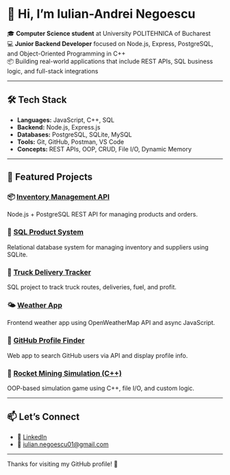 # 👋 Hi, I’m Iulian-Andrei Negoescu

🎓 **Computer Science student** at University POLITEHNICA of Bucharest  
💻 **Junior Backend Developer** focused on Node.js, Express, PostgreSQL, and Object-Oriented Programming in C++  
📦 Building real-world applications that include REST APIs, SQL business logic, and full-stack integrations  

---

## 🛠️ Tech Stack
- **Languages:** JavaScript, C++, SQL
- **Backend:** Node.js, Express.js
- **Databases:** PostgreSQL, SQLite, MySQL
- **Tools:** Git, GitHub, Postman, VS Code
- **Concepts:** REST APIs, OOP, CRUD, File I/O, Dynamic Memory

---

## 🚀 Featured Projects

### 📦 [Inventory Management API](https://github.com/IuliNegoescu/inventory-management-api)  
Node.js + PostgreSQL REST API for managing products and orders.

### 🧾 [SQL Product System](https://github.com/IuliNegoescu/SQL_Project2)  
Relational database system for managing inventory and suppliers using SQLite.

### 🚚 [Truck Delivery Tracker](https://github.com/IuliNegoescu/Project1_SQL)  
SQL project to track truck routes, deliveries, fuel, and profit.

### 🌤️ [Weather App](https://github.com/IuliNegoescu/weather-app)  
Frontend weather app using OpenWeatherMap API and async JavaScript.

### 👤 [GitHub Profile Finder](https://github.com/IuliNegoescu/GitHub_User_Finder)  
Web app to search GitHub users via API and display profile info.

### 🧠 [Rocket Mining Simulation (C++)](https://github.com/IuliNegoescu/POO-Homework2)  
OOP-based simulation game using C++, file I/O, and custom logic.

---

## 📫 Let’s Connect

- 💼 [LinkedIn](https://www.linkedin.com/in/iulian-andrei-negoescu-44a01b369/)
- 📧 iulian.negoescu01@gmail.com

---

Thanks for visiting my GitHub profile! 🚀
